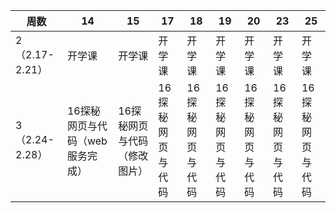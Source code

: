 

| 周数            | 14                   | 15                   | 17                   | 18                           | 19                   | 20                   | 23                   | 25                 |
| ------------- | -------------------- | -------------------- | -------------------- | ---------------------------- | -------------------- | -------------------- | -------------------- | ------------------ |
| 2（2.17-2.21）  | 开学课                  | 开学课                  | 开学课                  | 开学课                          | 开学课                  | 开学课                  | 开学课                  | 开学课                |
| 3（2.24-2.28）  | 16探秘网页与代码（web服务完成）   | 16探秘网页与代码（修改图片）      | 16探秘网页与代码            | 16探秘网页与代码                    | 16探秘网页与代码            | 16探秘网页与代码            | 16探秘网页与代码            | 16探秘网页与代码          |
<!--stackedit_data:
eyJoaXN0b3J5IjpbNDAyMDEyMTY1XX0=
-->